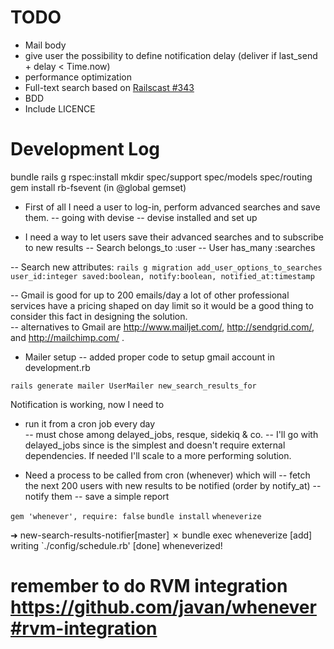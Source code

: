 TODO
==== 

- Mail body
- give user the possibility to define notification delay (deliver if last_send + delay < Time.now) 
- performance optimization
- Full-text search based on [Railscast #343](https://github.com/railscasts/343-full-text-search-in-postgresql) 
- BDD
- Include LICENCE

Development Log
===============

bundle
rails g rspec:install
mkdir spec/support spec/models spec/routing
gem install rb-fsevent (in @global gemset)   

- First of all I need a user to log-in, perform advanced searches and save them.
-- going with devise
-- devise installed and set up

- I need a way to let users save their advanced searches and to subscribe to new results
-- Search belongs_to :user
-- User has_many :searches

-- Search new attributes: `rails g migration add_user_options_to_searches user_id:integer saved:boolean, notify:boolean, notified_at:timestamp`  

-- Gmail is good for up to 200 emails/day a lot of other professional services have a pricing shaped on day limit so it would be a good thing to consider this fact in designing the solution.   
-- alternatives to Gmail are http://www.mailjet.com/, http://sendgrid.com/, and http://mailchimp.com/ .

- Mailer setup
-- added proper code to setup gmail account in development.rb

`rails generate mailer UserMailer new_search_results_for`   

Notification is working, now I need to

- run it from a cron job every day  
-- must chose among delayed_jobs, resque, sidekiq & co.
-- I'll go with delayed_jobs since is the simplest and doesn't require external dependencies. If needed I'll scale to a more performing solution.          

- Need a process to be called from cron (whenever) which will
-- fetch the next 200 users with new results to be notified (order by notify_at)
-- notify them
-- save a simple report 

`gem 'whenever', require: false`
`bundle install` 
`wheneverize`

➜  new-search-results-notifier[master] ✗ bundle exec wheneverize
[add] writing `./config/schedule.rb'
[done] wheneverized!   

# remember to do RVM integration https://github.com/javan/whenever#rvm-integration


